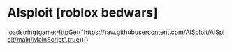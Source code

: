 # Alsploit [roblox bedwars]
 loadstring(game:HttpGet("https://raw.githubusercontent.com/AlSploit/AlSploit/main/MainScript",true))()
